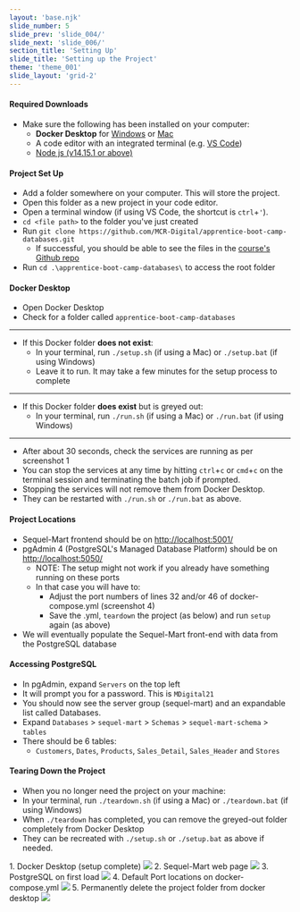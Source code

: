```yaml
---
layout: 'base.njk'
slide_number: 5
slide_prev: 'slide_004/'
slide_next: 'slide_006/'
section_title: 'Setting Up'
slide_title: 'Setting up the Project'
theme: 'theme_001'
slide_layout: 'grid-2'
---
```


<section class="slide__text">

#### Required Downloads
- Make sure the following has been installed on your computer:
    - **Docker Desktop** for [Windows](https://docs.docker.com/desktop/windows/install/) or [Mac](https://docs.docker.com/desktop/mac/install/)
    - A code editor with an integrated terminal (e.g. [VS Code](https://code.visualstudio.com/download))
    - [Node js (v14.15.1 or above)](https://nodejs.org/en/download/)

#### Project Set Up
- Add a folder somewhere on your computer.  This will store the project.
- Open this folder as a new project in your code editor.
- Open a terminal window (if using VS Code, the shortcut is `ctrl`+`'`).
- `cd <file path>` to the folder you've just created
- Run `git clone https://github.com/MCR-Digital/apprentice-boot-camp-databases.git`
    - If successful, you should be able to see the files in the [course's Github repo](https://github.com/MCR-Digital/apprentice-boot-camp-databases)
- Run `cd .\apprentice-boot-camp-databases\` to access the root folder

#### Docker Desktop
- Open Docker Desktop
- Check for a folder called `apprentice-boot-camp-databases`

<hr />

- If this Docker folder **does not exist**:
    - In your terminal, run `./setup.sh` (if using a Mac) or `./setup.bat` (if using Windows)
    - Leave it to run. It may take a few minutes for the setup process to complete

<hr />

- If this Docker folder **does exist** but is greyed out:
    - In your terminal, run `./run.sh` (if using a Mac) or `./run.bat` (if using Windows)

<hr />

- After about 30 seconds, check the services are running as per screenshot 1
- You can stop the services at any time by hitting `ctrl`+`c` or `cmd`+`c` on the terminal session and terminating the batch job if prompted.
- Stopping the services will not remove them from Docker Desktop.
- They can be restarted with `./run.sh` or `./run.bat` as above.

#### Project Locations
- Sequel-Mart frontend should be on [http://localhost:5001/](http://localhost:5001/)
- pgAdmin 4 (PostgreSQL's Managed Database Platform) should be on [http://localhost:5050/](http://localhost:5050/)
    - NOTE: The setup might not work if you already have something running on these ports
    - In that case you will have to:
      - Adjust the port numbers of lines 32 and/or 46 of docker-compose.yml (screenshot 4)
      - Save the .yml, `teardown` the project (as below) and run `setup` again (as above)
- We will eventually populate the Sequel-Mart front-end with data from the PostgreSQL database

#### Accessing PostgreSQL
- In pgAdmin, expand `Servers` on the top left
- It will prompt you for a password.  This is `MDigital21`
- You should now see the server group (sequel-mart) and an expandable list called Databases.
- Expand `Databases` > `sequel-mart` > `Schemas` > `sequel-mart-schema` > `tables`
- There should be 6 tables:
    - `Customers`, `Dates`, `Products`, `Sales_Detail`, `Sales_Header` and `Stores`


#### Tearing Down the Project
- <span>When you no longer need the project on your machine:</span>
- <span>In your terminal, run `./teardown.sh` (if using a Mac) or `./teardown.bat` (if using Windows)</span>
- <span>When `./teardown` has completed, you can remove the greyed-out folder completely from Docker Desktop</span>
- <span>They can be recreated with `./setup.sh` or `./setup.bat` as above if needed.</span>
</section>

<section class="slide__images">
    <caption>1. Docker Desktop (setup complete)</caption>
    <img src="{{ '../../images/001_Docker_Setup.png' | url }}" />
    <caption>2. Sequel-Mart web page</caption>
    <img src="{{ '../../images/001_SequelMart_Setup.png' | url }}" />
    <caption>3. PostgreSQL on first load</caption>
    <img src="{{ '../../images/001_PostgreSQL_Setup.png' | url }}" />
    <caption>4. Default Port locations on docker-compose.yml</caption>
    <img src="{{ '../../images/001_Setup_Ports.png' | url }}" />
    <caption>5. Permanently delete the project folder from docker desktop</caption>
    <img src="{{ '../../images/001_Docker_Teardown_Delete.png' | url }}" />
</section>